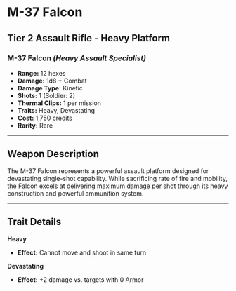 # M-37 Falcon

## Tier 2 Assault Rifle - Heavy Platform

### M-37 Falcon *(Heavy Assault Specialist)*
- **Range:** 12 hexes
- **Damage:** 1d8 + Combat
- **Damage Type:** Kinetic
- **Shots:** 1 (Soldier: 2)
- **Thermal Clips:** 1 per mission
- **Traits:** Heavy, Devastating
- **Cost:** 1,750 credits
- **Rarity:** Rare

---

## Weapon Description

The M-37 Falcon represents a powerful assault platform designed for devastating single-shot capability. While sacrificing rate of fire and mobility, the Falcon excels at delivering maximum damage per shot through its heavy construction and powerful ammunition system.

---

## Trait Details

**Heavy**
- **Effect:** Cannot move and shoot in same turn

**Devastating**
- **Effect:** +2 damage vs. targets with 0 Armor